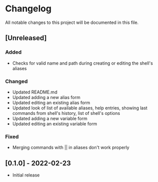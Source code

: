 # Changelog
All notable changes to this project will be documented in this file.

## [Unreleased]

### Added
- Checks for valid name and path during creating or editing the shell's aliases

### Changed
- Updated README.md
- Updated adding a new alias form
- Updated editing an existing alias form
- Updated look of list of available aliases, help entries, showing last
  commands from shell's history, list of shell's options
- Updated adding a new variable form
- Updated editing an existing variable form

### Fixed
- Merging commands with || in aliases don't work properly

## [0.1.0] - 2022-02-23
- Initial release

